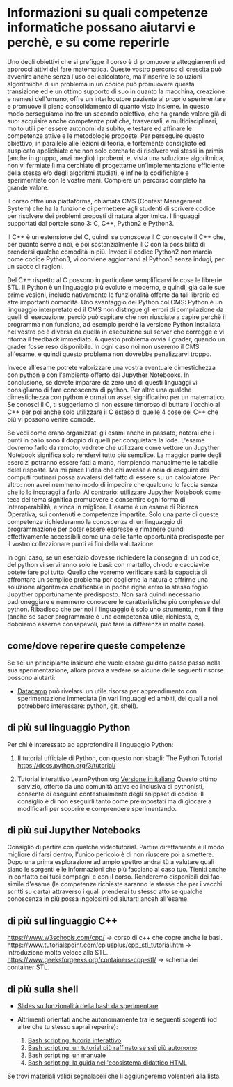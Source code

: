 # Informazioni su quali competenze informatiche possano aiutarvi e perchè, e su come reperirle

Uno degli obiettivi che si prefigge il corso è di promuovere atteggiamenti ed approcci attivi del fare matematica.
Queste vostro percorso di crescita può avvenire anche senza l'uso del calcolatore, ma l'inserire le soluzioni algoritmiche di un problema in un codice può promuovere questa transizione ed è un ottimo supporto di suo in quanto la macchina, creazione e nemesi dell'umano, offre un interlocutore paziente al proprio sperimentare e promuove il pieno consolidamento di quanto visto insieme.
In questo modo perseguiamo inoltre un secondo obiettivo, che ha grande valore già di suo:
acquisire anche competenze pratiche, trasversali, e multidisciplinari, molto utili per essere autonomi da subito, e testare ed affinare le competenze attive e le metodologie proposte.
Per perseguire questo obiettivo, in parallelo alle lezioni di teoria, è fortemente consigliato ed auspicato 
applichiate che non solo cerchaite di risolvere voi stessi in primis (anche in gruppo, anzi meglio) i probemi, e, vista una soluzione algoritmica, non vi fermiate lì ma cerchiate di progettarne un'implementazione efficiente della stessa e/o degli algoritmi studiati, e infine la codifichiate e sperimentiate con le vostre mani. Compiere un percorso completo ha grande valore.


Il corso offre una piattaforma, chiamata CMS (Contest Management System) che ha la funzione di permettere agli studenti di scrivere
codice per risolvere dei problemi proposti di natura algoritmica.
I linguaggi supportati dal portale sono 3: C, C++, Python2 e Python3.

Il C++ è un estensione del C, quindi se conoscete il C conoscete il C++ che, per quanto serve a noi, è poi sostanzialmente il C con la possibilità di prendersi qualche comodità in più.
Invece il codice Python2 non marcia come codice Python3, vi conviene aggiornarvi al Python3 senza indugi, per un sacco di ragioni.

Del C++ rispetto al C possono in particolare semplificarvi le cose le librerie STL. Il Python è un linguaggio più evoluto e moderno, e quindi, già dalle sue prime vesioni, include nativamente le funzionalità offerte da tali librerie ed atre importanti comodità.
Uno svantaggio del Python col CMS: Python è un linguaggio interpretato ed il CMS non distingue gli errori di compilazione da quelli di esecuzione, perciò può capitare che non riusciate a capire perchè il programma non funziona, ad esempio perchè la versione Python installata nel vostro pc è diversa da quella in esecuzione sul server che corregge e vi ritorna il feedback immediato.
A questo problema ovvia il grader, quando un grader fosse reso disponibile.
In ogni caso noi non useremo il CMS all'esame, e quindi questo problema non dovrebbe penalizzarvi troppo.

Invece all'esame potrete valorizzare una vostra eventuale dimestichezza con python e con l'ambiente offerto dai Jupyther Notebooks.
In conclusione, se dovete imparare da zero uno di questi linguaggi vi consigliamo di fare conoscenza di python.
Per altro una qualche dimestichezza con python è ormai un asset significativo per un matematico.
Se conosci il C, ti suggeriemo di non essere timoroso di buttare l'occhio al C++ per poi anche solo utilizzare il C esteso di quelle 4 cose del C++ che più vi possono venire comode.

Se vedi come erano organizzati gli esami anche in passato, noterai che i punti in palio sono il doppio di quelli per conquistare la lode.
L'esame dovremo farlo da remoto, vedrete che utilizzare come vettore un Jupyther Notebook significa solo rendervi tutto più semplice.
La maggior parte degli esercizi potranno essere fatti a mano, riempiendo manualmente le tabelle delel risposte. Ma mi piace l'idea che chi avesse a noia di eseguire dei computi routinari possa avvalersi del fatto di essere su un calcolatore. Per altro: non avrei nemmeno modo di impedire che qualcuno lo faccia senza che io lo incoraggi a farlo. Al contrario: utilizzare Jupyther Notebook come teca del tema significa promuovere e consentire ogni forma di interoperabilità, e vinca in migliore.
L'esame è un esame di Ricerca Operativa, sui contenuti e competenze impartite.
Solo una parte di queste competenze richiederanno la conoscenza di un linguaggio di programmazione per poter essere espresse e rimanere quindi effettivamente accessibili come una delle tante opportunità predisposte per il vostro collezzionare punti ai fini della valutazione.

In ogni caso, se un esercizio dovesse richiedere la consegna di un codice,
del python vi serviranno solo le basi: con martello, chiodo e cacciavite potete fare poi tutto. Quello che vorremo verificare sarà la capacità di affrontare un semplice problema per coglierne la natura e offrirne una soluzione algoritmica codificabile in poche righe entro lo stesso foglio Jupyther opportunamente predisposto. Non sarà quindi necessario padroneggiare e nemmeno conoscere le caratteristiche più complesse del python. Ribadisco che per noi il linguaggio è solo uno strumento, non il fine (anche se saper programmare è una competenza utile, richiesta, e, dobbiamo esserne consapevoli, può fare la differenza in molte cose). 


## come/dove reperire queste competenze

Se sei un principiante insicuro che vuole essere guidato passo passo nella sua sperimentazione, allora prova a vedere se alcune delle seguenti risorse possono aiutarti:

* [Datacamp](https://www.datacamp.com/) può rivelarsi un utile risorsa per apprendimento con sperimentazione immediata (in vari linguaggi ed ambiti, dei quali a noi potrebbero interessare: python, git, shell).

## di più sul linguaggio Python

Per chi è interessato ad approfondire il linguaggio Python:
 1. Il tutorial ufficiale di Python, con questo non sbagli:
The Python Tutorial
https://docs.python.org/3/tutorial/

 2. Tutorial interattivo LearnPython.org
[Versione in italiano](https://www.learnpython.org/it/)
Questo ottimo servizio, offerto da una comunità attiva ed inclusiva di pythonisti, consente di eseguire contestualmente degli snippset di codice. Il consiglio è di non eseguirli tanto come preimpostati ma di giocare a modificarli per scoprire e comprendere sperimentando.

## di più sui Jupyther Notebooks

Consiglio di partire con qualche videotutorial. Partire direttamente è il modo migliore di farsi dentro, l'unico pericolo è di non riuscere poi a smettere.
Dopo una prima esplorazione ad ampio spettro andrai tù a valutare quali siano le sorgenti e le informazioni che più facciano al caso tuo. Tieniti anche in contatto coi tuoi compagni e con il corso. Renderemo disponibili dei fac-simile d'esame (le competenze richieste saranno le stesse che per i vecchi scritti su carta) attraverso i quali prenderai tu stesso atto se qualche conoscenza in più possa ingolosirti od aiutarti anceh all'esame. 

## di più sul linguaggio C++

https://www.w3schools.com/cpp/ -> corso di c++ che copre anche le basi.  
https://www.tutorialspoint.com/cplusplus/cpp_stl_tutorial.htm -> introduzione molto veloce alla STL.  
https://www.geeksforgeeks.org/containers-cpp-stl/ -> schema dei container STL.  


## di più sulla shell

* [Slides su funzionalità della bash da sperimentare](introduction_to_bash_shell_and_scripts.pdf)

* Altrimenti orientati anche autonomamente tra le seguenti sorgenti (od altre che tu stesso saprai reperire):

  1. [Bash scripting: tutoria interattivo](https://linuxconfig.org/bash-scripting-tutorial-for-beginners)
  2. [Bash scripting: un tutorial più raffinato se sei più autonomo](https://ryanstutorials.net/bash-scripting-tutorial/)
  3. [Bash scripting: un manuale](https://www.gnu.org/software/bash/manual/)
  4. [Bash scripting: la guida nell'ecosistema didattico HTML](https://www.html.it/guide/shell-scripting-la-guida/)

Se trovi materiali validi segnalaceli che li aggiungeremo volentieri alla lista.

